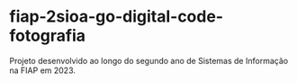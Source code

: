 # fiap-2sioa-go-digital-code-fotografia
Projeto desenvolvido ao longo do segundo ano de Sistemas de Informação na FIAP em 2023.
